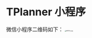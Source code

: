 # TPlanner 小程序
微信小程序二维码如下：
[<img src="https://s3.ax1x.com/2021/03/03/6APjFx.jpg" alt="6APjFx.jpg" style="zoom: 25%;" />](https://imgtu.com/i/6APjFx)


